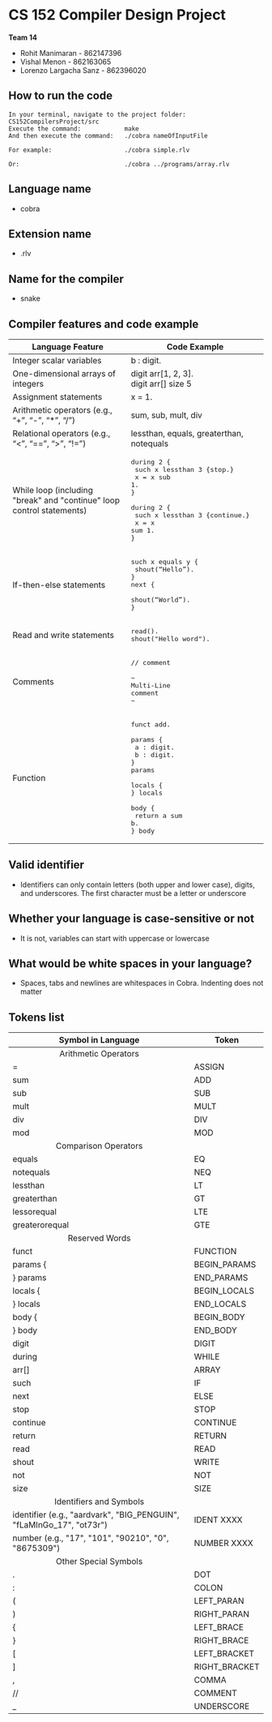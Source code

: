 # CS 152 Compiler Design Project

**Team 14**
* Rohit Manimaran - 862147396
* Vishal Menon - 862163065
* Lorenzo Largacha Sanz - 862396020

## How to run the code
```
In your terminal, navigate to the project folder: CS152CompilersProject/src  
Execute the command:            make  
And then execute the command:   ./cobra nameOfInputFile  
  
For example:                    ./cobra simple.rlv  

Or:                             ./cobra ../programs/array.rlv  
```

## Language name
* cobra

## Extension name
* .rlv

## Name for the compiler
* snake

## Compiler features and code example
| Language Feature                                                      | Code Example                                                                                                                                         |
|-----------------------------------------------------------------------|------------------------------------------------------------------------------------------------------------------------------------------------------|
| Integer scalar variables                                              | b : digit.                                                                                                                                           |
| One-dimensional arrays of integers                                    | digit arr[1, 2, 3].<br>digit arr[] size 5                                                                                                            |
| Assignment statements                                                 | x = 1.                                                                                                                                               |
| Arithmetic operators (e.g., “+”, “-”, “*”, “/”)                       | sum, sub, mult, div                                                                                                                                  | 
| Relational operators (e.g., “<”, “==”, “>”, “!=”)                     | lessthan, equals, greaterthan, notequals                                                                                                             |
| While loop (including "break" and "continue" loop control statements) | <pre>during 2 {<br>  such x lessthan 3 {stop.} <br>  x = x sub 1.<br>}<br><br>during 2 {<br>  such x lessthan 3 {continue.}<br>  x = x sum 1.<br>}   |
| If-then-else statements                                               | <pre>such x equals y {<br>  shout(“Hello”).<br>}<br>next {<br>  shout(“World”).<br>}                                                                 |
| Read and write statements                                             | <pre>read().<br>shout("Hello word").                                                                                                                 |
| Comments                                                              | <pre>// comment<br><br>~<br>Multi-Line<br>comment<br>~                                                                                               |
| Function                                                              | <pre>funct add.<br><br>params {<br>  a : digit.<br>  b : digit.<br>} params<br><br>locals {<br>} locals<br><br>body {<br>  return a sum b.<br>} body |

## Valid identifier
* Identifiers can only contain letters (both upper and lower case), digits, and underscores. The first character must be a letter or underscore

## Whether your language is case-sensitive or not
* It is not, variables can start with uppercase or lowercase

## What would be white spaces in your language?
* Spaces, tabs and newlines are whitespaces in Cobra. Indenting does not matter

## Tokens list
| Symbol in Language                                                   | Token         |
|----------------------------------------------------------------------|---------------|
| <center> Arithmetic Operators </center>                              |               |
| =                                                                    | ASSIGN        |
| sum                                                                  | ADD           | 
| sub                                                                  | SUB           |
| mult                                                                 | MULT          | 
| div                                                                  | DIV           | 
| mod                                                                  | MOD           |
| <center> Comparison Operators </center>                              |               | 
| equals                                                               | EQ            | 
| notequals                                                            | NEQ           |
| lessthan                                                             | LT            | 
| greaterthan                                                          | GT            | 
| lessorequal                                                          | LTE           |
| greaterorequal                                                       | GTE           | 
| <center> Reserved Words </center>                                    |               |
| funct                                                                | FUNCTION      | 
| params {                                                             | BEGIN_PARAMS  | 
| } params                                                             | END_PARAMS    |
| locals {                                                             | BEGIN_LOCALS  |
| } locals                                                             | END_LOCALS    |
| body {                                                               | BEGIN_BODY    |
| } body                                                               | END_BODY      |
| digit                                                                | DIGIT         |
| during                                                               | WHILE         | 
| arr[]                                                                | ARRAY         |
| such                                                                 | IF            | 
| next                                                                 | ELSE          |
| stop                                                                 | STOP          |
| continue                                                             | CONTINUE      | 
| return                                                               | RETURN        |
| read                                                                 | READ          |
| shout                                                                | WRITE         |
| not                                                                  | NOT           |
| size                                                                 | SIZE          |
| <center> Identifiers and Symbols </center>                           |               | 
| identifier (e.g., "aardvark", "BIG_PENGUIN", "fLaMInGo_17", "ot73r") | IDENT XXXX    | 
| number (e.g., "17", "101", "90210", "0", "8675309")                  | NUMBER XXXX   | 
| <center> Other Special Symbols </center>                             |               | 
| .                                                                    | DOT           |
| :                                                                    | COLON         |
| (                                                                    | LEFT_PARAN    |
| )                                                                    | RIGHT_PARAN   |
| {                                                                    | LEFT_BRACE    |
| }                                                                    | RIGHT_BRACE   | 
| [                                                                    | LEFT_BRACKET  | 
| ]                                                                    | RIGHT_BRACKET |
| ,                                                                    | COMMA         |
| //                                                                   | COMMENT       |
| _                                                                    | UNDERSCORE    |
